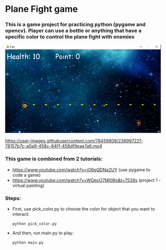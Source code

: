 # Plane Fight game
### This is a game project for practicing python (pygame and opencv). Player can use a bottle or anything that have a specific color to control the plane fight with enemies

![Game play](https://github.com/loctt12345/plane-fight/blob/main/preview/345669967_792541078884190_1461672297753302645_n.png)



https://user-images.githubusercontent.com/78459809/236997221-78157b7c-a0a9-458c-84f1-458df9eae7a6.mp4



### This game is combined from 2 tutorials:
- https://www.youtube.com/watch?v=jO6qQDNa2UY (use pygame to code a game)
- https://www.youtube.com/watch?v=WQeoO7MI0Bs&t=7539s (project 1 - virtual painting)
### Steps:
- First, use pick_color.py to choose the color for object that you want to interact:
    ```
    python pick_color.py
    ```
- And then, run main.py to play:
    ```
    python main.py
    ```



